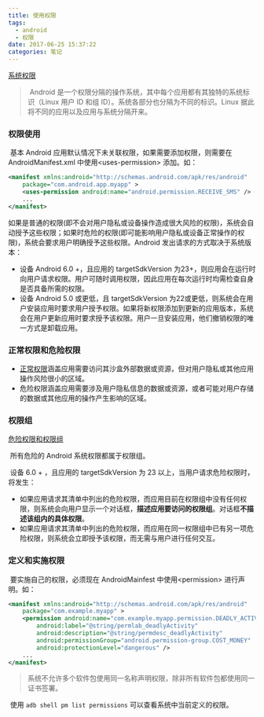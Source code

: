 ```yaml
---
title: 使用权限
tags:
  - android
  - 权限
date: 2017-06-25 15:37:22
categories: 笔记
---
```


[系统权限](https://developer.android.com/guide/topics/security/permissions.html)

> ​	Android 是一个权限分隔的操作系统，其中每个应用都有其独特的系统标识（Linux 用户 ID 和组 ID）。系统各部分也分隔为不同的标识。Linux 据此将不同的应用以及应用与系统分隔开来。

### 权限使用

​	基本 Android 应用默认情况下未关联权限，如果需要添加权限，则需要在 AndroidManifest.xml 中使用\<uses-permission\>  添加。如：

```xml
<manifest xmlns:android="http://schemas.android.com/apk/res/android"
    package="com.android.app.myapp" >
    <uses-permission android:name="android.permission.RECEIVE_SMS" />
    ...
</manifest>
```

​	如果是普通的权限(即不会对用户隐私或设备操作造成很大风险的权限)，系统会自动授予这些权限；如果时危险的权限(即可能影响用户隐私或设备正常操作的权限)，系统会要求用户明确授予这些权限。Android 发出请求的方式取决于系统版本：

+ 设备 Android 6.0 +，且应用的 targetSdkVersion 为23+，则应用会在运行时向用户请求权限。用户可随时调用权限，因此应用在每次运行时均需检查自身是否具备所需的权限。
+ 设备 Android 5.0 或更低，且 targetSdkVersion 为22或更低，则系统会在用户安装应用时要求用户授予权限。如果将新权限添加到更新的应用版本，系统会在用户更新应用时要求授予该权限。用户一旦安装应用，他们撤销权限的唯一方式是卸载应用。



### 正常权限和危险权限

+ [正常权限](https://developer.android.com/guide/topics/security/normal-permissions.html)涵盖应用需要访问其沙盒外部数据或资源，但对用户隐私或其他应用操作风险很小的区域。
+ 危险权限涵盖应用需要涉及用户隐私信息的数据或资源，或者可能对用户存储的数据或其他应用的操作产生影响的区域。




### 权限组

[危险权限和权限组](https://developer.android.com/guide/topics/security/permissions.html#perm-groups)

​	所有危险的 Android 系统权限都属于权限组。

​	设备 6.0 + ，且应用的 targetSdkVersion 为 23 以上，当用户请求危险权限时，将发生：

+ 如果应用请求其清单中列出的危险权限，而应用目前在权限组中没有任何权限，则系统会向用户显示一个对话框，**描述应用要访问的权限组**。对话框**不描述该组内的具体权限**。
+ 如果应用请求其清单中列出的危险权限，而应用在同一权限组中已有另一项危险权限，则系统会立即授予该权限，而无需与用户进行任何交互。

### 定义和实施权限

​	要实施自己的权限，必须现在 AndroidMainfest 中使用\<permission> 进行声明。如：

```xml
<manifest xmlns:android="http://schemas.android.com/apk/res/android"
    package="com.example.myapp" >
    <permission android:name="com.example.myapp.permission.DEADLY_ACTIVITY"
        android:label="@string/permlab_deadlyActivity"
        android:description="@string/permdesc_deadlyActivity"
        android:permissionGroup="android.permission-group.COST_MONEY"
        android:protectionLevel="dangerous" />
    ...
</manifest>
```

> 系统不允许多个软件包使用同一名称声明权限，除非所有软件包都使用同一证书签署。

​	使用 `adb shell pm list permissions`  可以查看系统中当前定义的权限。